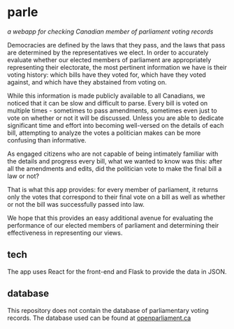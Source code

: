 # parle
*a webapp for checking Canadian member of parliament voting records*

Democracies are defined by the laws that they pass, and the laws that pass are determined by the representatives we elect. In order to accurately evaluate whether our elected members of parliament are appropriately representing their electorate, the most pertinent information we have is their voting history: which bills have they voted for, which have they voted against, and which have they abstained from voting on.

While this information is made publicly available to all Canadians, we noticed that it can be slow and difficult to parse. Every bill is voted on multiple times - sometimes to pass amendments, sometimes even just to vote on whether or not it will be discussed. Unless you are able to dedicate significant time and effort into becoming well-versed on the details of each bill, attempting to analyze the votes a politician makes can be more confusing than informative.

As engaged citizens who are not capable of being intimately familiar with the details and progress every bill, what we wanted to know was this: after all the amendments and edits, did the politician vote to make the final bill a law or not?

That is what this app provides: for every member of parliament, it returns only the votes that correspond to their final vote on a bill as well as whether or not the bill was successfully passed into law.

We hope that this provides an easy additional avenue for evaluating the performance of our elected members of parliament and determining their effectiveness in representing our views.

## tech

The app uses React for the front-end and Flask to provide the data in JSON.

## database

This repository does not contain the database of parliamentary voting records. The database used can be found at [openparliament.ca](parliament.ca/data-download/)
